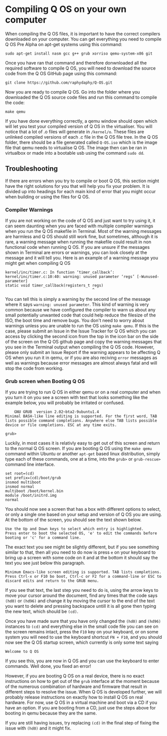 # Compiling Q OS on your own computer

When compiling the Q OS files, it is important to have the correct compilers downloaded on your computer. You can get everything you need to compile Q OS Pre Alpha on apt-get systems using this command:

    sudo apt-get install nasm gcc g++ grub xorriso qemu-system-x86 git
    
Once you have ran that command and therefore donwnloaded all the required software to compile Q OS, you will need to download the source code from the Q OS GitHub page using this command:

    git clone https://github.com/raphydaphy/Q-OS.git
   
Now you are ready to compile Q OS. Go into the folder where you downloaded the Q OS source code files and run this command to compile the code:

    make qemu
    
If you have done everything correctly, a qemu window should open which will let you test your compiled version of Q OS in the virtualiser. You will notice that a lot of .o files will generate in `/kernel/o`. These files are unlinked compiled versions of each .c file in the Q OS file tree. In the Q OS folder, there should be a file generated called `Q-OS.iso` which is the image file that qemu needs to virtualise Q OS. The image then can be ran in virtualbox or made into a bootable usb using the command `sudo dd`.

## Troubleshooting

If there are errors when you try to compile or boot Q OS, this section might have the right solutions for you that will help you fix your problem. It is divided up into headings for each main kind of error that you might occur when building or using the files for Q OS.

### Compiler Warnings

If you are not working on the code of Q OS and just want to try using it, it can seem daunting when you are faced with multiple compiler warnings when you run the Q OS makefile in Terminal. Most of the warning messages are harmless and Q OS should still work fine, but sometimes, although it is rare, a warning message when running the makefile could result in non functional code when running Q OS. If you are unsure if the messages shown in Terminal are errors or warnings, you can look closely at the message and it will tell you. Here is an example of a warning message you might get when compiling Q OS

    kernel/inc/timer.c: In function ‘timer_callback’:
    kernel/inc/timer.c:10:40: warning: unused parameter ‘regs’ [-Wunused-parameter]
    static void timer_callback(registers_t regs)
                                           ^

You can tell this is simply a warning by the second line of the message where it says `warning: unused parameter`. This kind of warning is very common because we have configured the compiler to warn us about any small potentially unwanted code that could help reduce the filesize of the ISO, the boot time and remove bugs. You don't need to worry about warnings unless you are unable to run the OS using `make qemu`. If this is the case, please submit an Issue in the Issue Tracker for Q OS which you can access by clicking the second icon from the top in the icon bar on the side of the screen on the Q OS github page and copy the warning messages that you see in the Terminal output when compiling the Q OS code. However, please only submit an Issue Report if the warning appears to be affecting Q OS when you run it in qemu, or if you are also reciving `error` messages as well as warnings because error messages are almost always fatal and will stop the code from working.

### Grub screen when Booting Q OS

If you are trying to run Q OS in either qemu or on a real computer and when you turn it on you see a screen with text that looks something like the example below, you will probably be irritated or confused.

        GNU GRUB  version 2.02~bta2-9ubuntu1.4
    Minimal BASH-like line editing is supported. For the first word, TAB lists possible command completions. Anywhere else TAB lists possible device or file completions. ESC at any time exits.
    
    grub>
    
Luckily, in most cases it is relativly easy to get out of this screen and return to the normal Q OS screen. If you are booting Q OS using the `make qemu` command within Ubuntu or another `apt-get` based linux distribution, simply type each of these commands, one at a time, into the `grub>` or `grub-rescue>` command line interface.

    set root=(cd)
    set prefix=(cd)/boot/grub
    insmod multiboot
    insmod normal
    multiboot /boot/kernel.bin
    module /boot/initrd.img
    normal
    
You should now see a screen that has a box with different options to select, or only a single one based on your setup and version of Q OS you are using. At the bottom of the screen, you should see the text shown below.

    Use the Up and Down keys to select which entry is highlighted. 
    Press enter to boot the selected OS, 'e' to edit the commands before booting or 'c' for a command line.
    
The exact text you see might be slightly different, but if you see something similar to that, then all you need to do now is press `e` on your keyboard to bring up a screen with some code on it and at the bottom it should say the text you see just below this paragraph.

    Minimum Emacs-like screen editing is supported. TAB lists completions. Press Ctrl-x or F10 bo boot, Ctrl-c or F2 for a command-line or ESC to discard edits and return to the GRUB menu.
    
If you see that text, the last step you need to do is, using the arrow keys to move your cursor around the document, find any times that the code says `(hd0)` or `(hd96)` and change it by moving the cursor to the end of the text you want to delete and pressing backspace untill it is all gone then typing the new text, which should be `(cd)`.

Once you have made sure that you have only changed the `(hd0)` and `(hd96)` instances to `(cd)` and everything else in the small code file you can see on the screen remains intact, press the <code>F10</code> key on your keyboard, or on some system you will need to use the keyboard shortcut `FN + F10`, and you should now see the Q OS startup screen, which currently is only some text saying

    Welcome to Q OS
    
If you see this, you are now in Q OS and you can use the keyboard to enter commands. Well done, you fixed an error!

However, if you are booting Q OS on a real device, there is no exact instructions on how to get out of the <code>grub</code> interface at the moment because of the numerous combination of hardware and firmware that result in different steps to resolve the issue. When Q OS is developed further, we will probably release instructions on exactly how to install Q OS on real hardware. For now, use Q OS in a virtual machine and boot via a CD if you have an option. If you are booting from a CD, just use the steps above for booting in qemu because they are the same.

If you are still having issues, try replacing `(cd)` in the final step of fixing the issue with `(hd0)` and it might fix.
